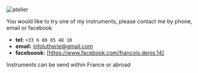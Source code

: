![atelier](https://lutherie.github.io/page13/files/stacks_image_13_1.png)

You would like to try one of my instruments, please contact me by phone, email or facebook

- __tel:__ `+33 6 08 05 48 10`
- __email:__ [infolutherie@gmail.com](mailto:infolutherie@gmail.com)
- __faceboook:__ [https://www.facebook.com/francois.denis.14]

Instruments can be send within France or abroad
